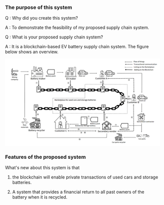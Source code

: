### The purpose of this system

Q : Why did you create this system?

A : To demonstrate the feasibility of my proposed supply chain system.

Q : What is your proposed supply chain system?

A : It is a blockchain-based EV battery supply chain system. The figure below shows an overview.

<img src="./images/bsc-overview.png" width="">

### Features of the proposed system

What's new about this system is that

1. the blockchain will enable private transactions of used cars and storage batteries.

2. A system that provides a financial return to all past owners of the battery when it is recycled.
